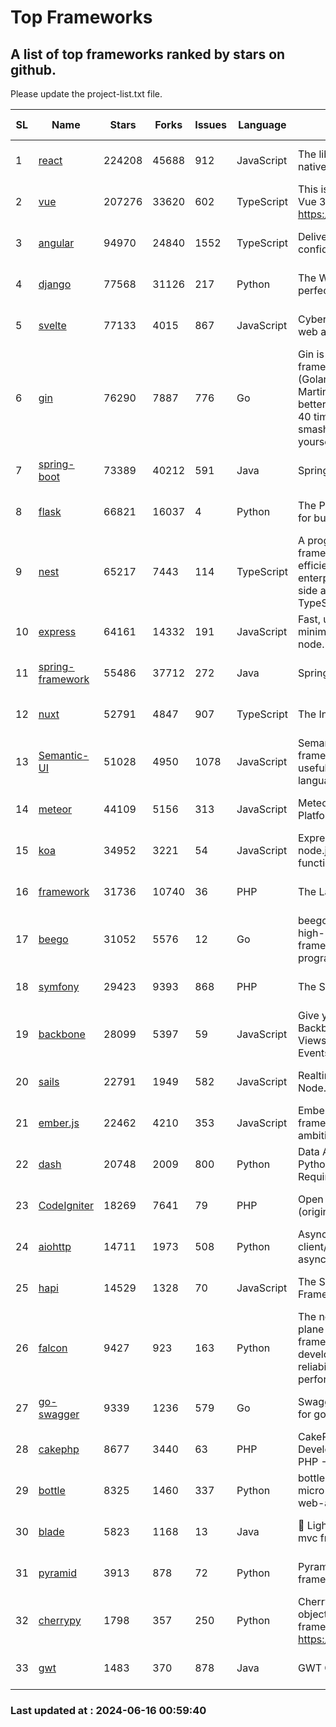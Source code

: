 # Top Frameworks
## A list of top frameworks ranked by stars on github.  
Please update the project-list.txt file.

| SL| Name  | Stars| Forks| Issues | Language | Description | Last Commit |
| --| ------| -----| ---- | ------ | -------- | ----------- | ----------- |
| 1 | [react](https://github.com/facebook/react) | 224208 | 45688 | 912 | JavaScript | The library for web and native user interfaces. | 2024-06-15 00:09:50 |
| 2 | [vue](https://github.com/vuejs/vue) | 207276 | 33620 | 602 | TypeScript | This is the repo for Vue 2. For Vue 3, go to https://github.com/vuejs/core | 2024-06-14 12:52:12 |
| 3 | [angular](https://github.com/angular/angular) | 94970 | 24840 | 1552 | TypeScript | Deliver web apps with confidence 🚀 | 2024-06-14 20:49:23 |
| 4 | [django](https://github.com/django/django) | 77568 | 31126 | 217 | Python | The Web framework for perfectionists with deadlines. | 2024-06-14 17:52:09 |
| 5 | [svelte](https://github.com/sveltejs/svelte) | 77133 | 4015 | 867 | JavaScript | Cybernetically enhanced web apps | 2024-06-14 03:02:56 |
| 6 | [gin](https://github.com/gin-gonic/gin) | 76290 | 7887 | 776 | Go | Gin is a HTTP web framework written in Go (Golang). It features a Martini-like API with much better performance -- up to 40 times faster. If you need smashing performance, get yourself some Gin. | 2024-06-15 16:28:08 |
| 7 | [spring-boot](https://github.com/spring-projects/spring-boot) | 73389 | 40212 | 591 | Java | Spring Boot | 2024-06-14 18:03:13 |
| 8 | [flask](https://github.com/pallets/flask) | 66821 | 16037 | 4 | Python | The Python micro framework for building web applications. | 2024-06-07 19:04:18 |
| 9 | [nest](https://github.com/nestjs/nest) | 65217 | 7443 | 114 | TypeScript | A progressive Node.js framework for building efficient, scalable, and enterprise-grade server-side applications with TypeScript/JavaScript 🚀 | 2024-06-13 07:42:47 |
| 10 | [express](https://github.com/expressjs/express) | 64161 | 14332 | 191 | JavaScript | Fast, unopinionated, minimalist web framework for node. | 2024-06-10 21:19:11 |
| 11 | [spring-framework](https://github.com/spring-projects/spring-framework) | 55486 | 37712 | 272 | Java | Spring Framework | 2024-06-14 20:09:31 |
| 12 | [nuxt](https://github.com/nuxt/nuxt) | 52791 | 4847 | 907 | TypeScript | The Intuitive Vue Framework. | 2024-06-15 23:19:00 |
| 13 | [Semantic-UI](https://github.com/Semantic-Org/Semantic-UI) | 51028 | 4950 | 1078 | JavaScript | Semantic is a UI component framework based around useful principles from natural language. | 2023-01-11 17:05:32 |
| 14 | [meteor](https://github.com/meteor/meteor) | 44109 | 5156 | 313 | JavaScript | Meteor, the JavaScript App Platform | 2024-06-11 15:00:26 |
| 15 | [koa](https://github.com/koajs/koa) | 34952 | 3221 | 54 | JavaScript | Expressive middleware for node.js using ES2017 async functions | 2024-05-30 01:02:33 |
| 16 | [framework](https://github.com/laravel/framework) | 31736 | 10740 | 36 | PHP | The Laravel Framework. | 2024-06-14 16:22:14 |
| 17 | [beego](https://github.com/beego/beego) | 31052 | 5576 | 12 | Go | beego is an open-source, high-performance web framework for the Go programming language. | 2024-05-26 06:25:36 |
| 18 | [symfony](https://github.com/symfony/symfony) | 29423 | 9393 | 868 | PHP | The Symfony PHP framework | 2024-06-14 08:17:19 |
| 19 | [backbone](https://github.com/jashkenas/backbone) | 28099 | 5397 | 59 | JavaScript | Give your JS App some Backbone with Models, Views, Collections, and Events | 2024-03-06 23:22:47 |
| 20 | [sails](https://github.com/balderdashy/sails) | 22791 | 1949 | 582 | JavaScript | Realtime MVC Framework for Node.js | 2024-05-17 22:00:56 |
| 21 | [ember.js](https://github.com/emberjs/ember.js) | 22462 | 4210 | 353 | JavaScript | Ember.js - A JavaScript framework for creating ambitious web applications | 2024-06-14 18:55:41 |
| 22 | [dash](https://github.com/plotly/dash) | 20748 | 2009 | 800 | Python | Data Apps & Dashboards for Python. No JavaScript Required. | 2024-06-13 18:44:26 |
| 23 | [CodeIgniter](https://github.com/bcit-ci/CodeIgniter) | 18269 | 7641 | 79 | PHP | Open Source PHP Framework (originally from EllisLab) | 2024-03-20 03:51:42 |
| 24 | [aiohttp](https://github.com/aio-libs/aiohttp) | 14711 | 1973 | 508 | Python | Asynchronous HTTP client/server framework for asyncio and Python | 2024-06-13 18:11:29 |
| 25 | [hapi](https://github.com/hapijs/hapi) | 14529 | 1328 | 70 | JavaScript | The Simple, Secure Framework Developers Trust | 2024-06-12 08:03:13 |
| 26 | [falcon](https://github.com/falconry/falcon) | 9427 | 923 | 163 | Python | The no-magic web data plane API and microservices framework for Python developers, with a focus on reliability, correctness, and performance at scale. | 2024-05-07 19:30:52 |
| 27 | [go-swagger](https://github.com/go-swagger/go-swagger) | 9339 | 1236 | 579 | Go | Swagger 2.0 implementation for go | 2024-05-13 17:21:38 |
| 28 | [cakephp](https://github.com/cakephp/cakephp) | 8677 | 3440 | 63 | PHP | CakePHP: The Rapid Development Framework for PHP - Official Repository | 2024-06-12 22:08:53 |
| 29 | [bottle](https://github.com/bottlepy/bottle) | 8325 | 1460 | 337 | Python | bottle.py is a fast and simple micro-framework for python web-applications. | 2024-01-03 22:31:48 |
| 30 | [blade](https://github.com/lets-blade/blade) | 5823 | 1168 | 13 | Java | :rocket: Lightning fast and elegant mvc framework for Java8 | 2024-06-06 06:15:39 |
| 31 | [pyramid](https://github.com/Pylons/pyramid) | 3913 | 878 | 72 | Python | Pyramid - A Python web framework | 2024-06-10 16:09:42 |
| 32 | [cherrypy](https://github.com/cherrypy/cherrypy) | 1798 | 357 | 250 | Python | CherryPy is a pythonic, object-oriented HTTP framework.      https://cherrypy.dev | 2024-06-14 15:21:15 |
| 33 | [gwt](https://github.com/gwtproject/gwt) | 1483 | 370 | 878 | Java | GWT Open Source Project | 2024-06-04 17:54:18 |

### Last updated at : 2024-06-16 00:59:40
